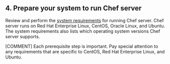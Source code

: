 ## 4. Prepare your system to run Chef server

Review and perform the [system requirements](https://docs.chef.io/install_server_pre.html) for running Chef server. Chef server runs on Red Hat Enterprise Linux, CentOS, Oracle Linux, and Ubuntu. The system requirements also lists which operating system versions Chef server supports.

[COMMENT] Each prerequisite step is important. Pay special attention to any requirements that are specific to CentOS, Red Hat Enterprise Linux, and Ubuntu.
